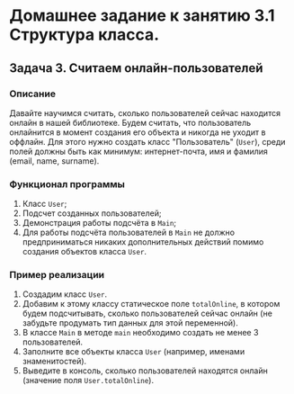 # Домашнее задание к занятию 3.1 Структура класса.
## Задача 3. Считаем онлайн-пользователей

### Описание
Давайте научимся считать, сколько пользователей сейчас находится онлайн в нашей библиотеке.
Будем считать, что пользователь онлайнится в момент создания его объекта и никогда не уходит в оффлайн.
Для этого нужно создать класс "Пользователь" (`User`), среди полей должны быть как минимум: интернет-почта, имя и фамилия (email, name, surname).

### Функционал программы
1. Класс `User`;
2. Подсчет созданных пользователей;
3. Демонстрация работы подсчёта в `Main`;
4. Для работы подсчёта пользователей в `Main` не должно предприниматься никаких дополнительных действий помимо создания объектов класса `User`.

### Пример реализации
1. Создадим класс `User`.
2. Добавим к этому классу статическое поле `totalOnline`, в котором будем подсчитывать, сколько пользователей сейчас онлайн (не забудьте продумать тип данных для этой переменной).
3. В классе `Main` в методе `main` необходимо создать не менее 3 пользователей.
4. Заполните все объекты класса `User` (например, именами знаменитостей).
6. Выведите в консоль, сколько пользователей находятся онлайн (значение поля `User.totalOnline`).

